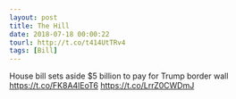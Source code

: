```yaml
---
layout: post
title: The Hill
date: 2018-07-18 00:00:22
tourl: http://t.co/t414UtTRv4
tags: [Bill]
---
```

House bill sets aside $5 billion to pay for Trump border wall https://t.co/FK8A4lEoT6 https://t.co/LrrZ0CWDmJ